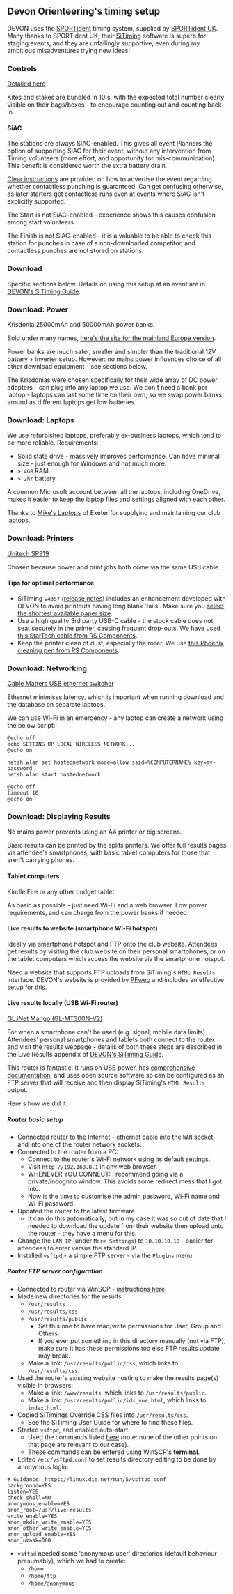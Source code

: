 ## Devon Orienteering's timing setup

DEVON uses the 
[SPORTident](https://www.sportident.com) timing system, supplied by
[SPORTident UK](https://www.sportident.co.uk). Many 
thanks to SPORTident UK; their 
[SiTiming](https://www.sportident.co.uk/software/sitiming) 
software is superb for staging events, and they are unfailingly 
supportive, even during my ambitious misadventures trying new ideas!

### Controls

[Detailed here](https://www.devonorienteering.co.uk/devon-oc-planner-si-guidance)

Kites and stakes are bundled in 10's, with the expected total number clearly 
visible on their bags/boxes - to encourage counting out and counting back in.

#### SiAC

The stations are always SiAC-enabled. This gives all event Planners the 
option of supporting SiAC for their event, without any intervention from Timing 
volunteers (more effort, and opportunity for mis-communication). This 
benefit is considered worth the extra battery drain.

[Clear instructions](https://www.devonorienteering.co.uk/organisers-resources)
are provided on how to advertise the event regarding whether contactless
punching is guaranteed. Can get confusing otherwise, as later starters get 
contactless runs even at events where SiAC isn't explicitly supported.

The Start is not SiAC-enabled - experience shows this causes confusion among 
start volunteers.

The Finish is not SiAC-enabled - it is a valuable to be able to check this 
station for punches in case of a non-downloaded competitor, and contactless 
punches are not stored on stations.

### Download

Specific sections below. Details on using this setup at an event are in 
[DEVON's SiTiming Guide](https://www.devonorienteering.co.uk/devon-oc-si-timing-guide).

### Download: Power

Krisdonia 25000mAh and 50000mAh power banks.

Sold under many names,
[here's the site for the mainland Europe version](https://www.litionite.com/product/tanker/).

Power banks are much safer, smaller and simpler than the traditional 12V 
battery + inverter setup. However: no mains power influences choice of all other 
download equipment - see sections below.

The Krisdonias were chosen specifically for their wide array of DC power 
adapters - can plug into any laptop we use. We don't need a bank per laptop - 
laptops can last some time on their own,
so we swap power banks around as different laptops get low batteries.

### Download: Laptops

We use refurbished laptops, preferably ex-business laptops, which 
tend to be more reliable. Requirements:

- Solid state drive - massively improves performance. Can have minimal
size - just enough for Windows and not much more.
- `> 4GB` RAM.
- `> 2hr` battery.

A common Microsoft account between all the laptops, including OneDrive, 
makes it easier to keep the laptop files and settings aligned with each other.

Thanks to [Mike's Laptops](https://www.mikeslaptops.co.uk/) of Exeter for 
supplying and maintaining our club laptops.

### Download: Printers

[Unitech SP319](https://portal.unitech.eu/Products/Default.aspx?RFID=1&PG=137)

Chosen because power and print jobs both come via the same USB cable.

#### Tips for optimal performance

- SiTiming `v4357`
([release notes](https://www.sportident.co.uk/software/sitiming/sitiming_release_notes.php))
includes an enhancement developed with DEVON to avoid printouts having long
blank 'tails'. Make sure you
[select the shortest available paper size](https://gb-kb.sage.com/portal/app/portlets/results/viewsolution.jsp?solutionid=200427112156400).
- Use a high quality 3rd party USB-C cable - the stock cable does not seat 
securely in the printer, causing frequent drop-outs. We have used
[this StarTech cable from RS Components](https://uk.rs-online.com/web/p/usb-cables/2133133).
- Keep the printer clean of dust, especially the roller. We use
[this Phoenix cleaning pen from RS Components](https://uk.rs-online.com/web/p/label-printer-accessories/6618988).

### Download: Networking

[Cable Matters USB ethernet switcher](https://www.cablematters.com/pc-1273-138-usb-31-to-4-port-gigabit-ethernet-adapter.aspx)

Ethernet minimises latency, which is important when running download and the 
database on separate laptops.

We can use Wi-Fi in an emergency - any laptop can create a network using the 
below script:

```shell
@echo off
echo SETTING UP LOCAL WIRELESS NETWORK...
@echo on

netsh wlan set hostednetwork mode=allow ssid=%COMPUTERNAME% key=my-password
netsh wlan start hostednetwork

@echo off
timeout 10
@echo on
```

### Download: Displaying Results

No mains power prevents using an A4 printer or big screens.

Basic results can be printed by the splits printers. We offer full results 
pages via attendee's smartphones, with basic tablet computers for those that 
aren't carrying phones.

#### Tablet computers

Kindle Fire or any other budget tablet

As basic as possible - just need Wi-Fi and a web browser. Low power
requirements, and can charge from the power banks if needed.

#### Live results to website (smartphone Wi-Fi hotspot)

Ideally via smartphone hotspot and FTP onto the club website. Attendees 
get results by visiting the club website on their personal smartphones, or on 
the tablet computers which access the website via the smartphone hotspot.

Need a website that supports FTP uploads from SiTiming's `HTML Results` 
interface. DEVON's website is provided by [PFweb](http://www.pfweb.co.uk/) 
and includes an effective setup for this.

#### Live results locally (USB Wi-Fi router)

[GL.iNet Mango (GL-MT300N-V2)](https://www.gl-inet.com/products/gl-mt300n-v2/)

For when a smartphone can't be used (e.g. signal, mobile data limits). 
Attendees' personal smartphones and tablets both connect to the router and 
visit the results webpage - details of both these steps are described in the
Live Results appendix of
[DEVON's SiTiming Guide](https://www.devonorienteering.co.uk/devon-oc-si-timing-guide).

This router is fantastic. It runs on USB power, has
[comprehensive documentation](https://docs.gl-inet.com/en/3/setup/mini_router/first_time_setup/),
and uses open source 
software so can be configured as an FTP server that will receive and then 
display SiTiming's `HTML Results` output.

Here's how we did it:

##### Router basic setup

- Connected router to the Internet - ethernet cable into the `WAN` socket, 
and into one of the router network sockets.
- Connected to the router from a PC:
  - Connect to the router's Wi-Fi network using its default settings.
  - Visit `http://192.168.8.1` in any web browser.
  - WHENEVER YOU CONNECT: I recommend going via a private/incognito window. 
This avoids some redirect mess that I got into.
  - Now is the time to customise the admin password, Wi-Fi name and Wi-Fi 
password.
- Updated the router to the latest firmware.
  - It can do this automatically, but in my case it was so out of date that I
needed to download the update from their website then upload onto the
router - they have a menu for this.
- Change the `LAN IP` (under `More Settings`) to `10.10.10.10` - easier for 
attendees to enter versus the standard IP.
- Installed `vsftpd` - a simple FTP server - via the `Plugins` menu.

##### Router FTP server configuration

- Connected to router via WinSCP -
[instructions here](https://docs.gl-inet.com/en/3/tutorials/scp/).
- Made new directories for the results:
  - `/usr/results`
  - `/usr/results/css`
  - `/usr/results/public`
    - Set this one to have read/write permissions for User, Group and Others.
    - If you ever put something in this directory manually (not via FTP), 
make sure it has these permissions too else FTP results update may break.
  - Make a link: `/usr/results/public/css`, which links to `/usr/results/css`.
- Used the router's existing website hosting to make the results page(s) 
visible in browsers:
  - Make a link: `/www/results`, which links to `/usr/results/public`.
  - Make a link: `/usr/results/public/idx_vue.html`, which links to
`index.html`.
- Copied SiTimings Override CSS files into `/usr/results/css`.
  - See the SiTiming User Guide for where to find these files.
- Started `vsftpd`, and enabled auto-start. 
  - Used the commands listed
[here](https://openwrt.org/docs/guide-user/services/nas/ftp.overview)
(note: none of the other points on that page are relevant to our case).
  - These commands can be entered using WinSCP's **terminal**.
- Edited `/etc/vsftpd.conf` to set results directory editing to be done by 
anonymous login:

```
# Guidance: https://linux.die.net/man/5/vsftpd.conf
background=YES
listen=YES
check_shell=NO
anonymous_enable=YES
anon_root=/usr/live-results
write_enable=YES
anon_mkdir_write_enable=YES
anon_other_write_enable=YES
anon_upload_enable=YES
anon_umask=000
```

- `vsftpd` needed some 'anonymous user' directories (default behaviour 
presumably), which we had to create:
  - `/home`
  - `/home/ftp`
  - `/home/anonymous`
